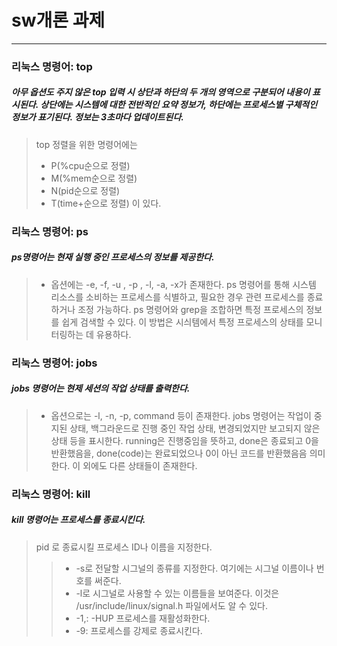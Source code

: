 # sw개론 과제

- - -

### 리눅스 명령어: top
##### 아무 옵션도 주지 않은 top 입력 시 상단과 하단의 두 개의 영역으로 구분되어 내용이 표시된다. 상단에는 시스템에 대한 전반적인 요약 정보가, 하단에는 프로세스별 구체적인 정보가 표기된다. 정보는 3초마다 업데이트된다.
> top 정렬을 위한 명령어에는
> * P(%cpu순으로 정렬)
> * M(%mem순으로 정렬)
> * N(pid순으로 정렬)
> * T(time+순으로 정렬)
> 이 있다.

### 리눅스 명령어: ps
##### ps명령어는 현재 실행 중인 프로세스의 정보를 제공한다.
> * 옵션에는 -e, -f, -u <username>, -p <proces ID>, -l, -a, -x가 존재한다.
> ps 명령어를 통해 시스템 리소스를 소비하는 프로세스를 식별하고, 필요한 경우 관련 프로세스를 종료하거나 조정 가능하다.
> ps 명령어와 grep을 조합하면 특정 프로세스의 정보를 쉽게 검색할 수 있다. 이 방법은 시싀템에서 특정 프로세스의 상태를 모니터링하는 데 유용하다.

### 리눅스 명령어: jobs
##### jobs 명령어는 현제 세션의 작업 상태를 출력한다.
> * 옵션으로는 -l, -n, -p, command 등이 존재한다.
> jobs 명령어는 작업이 중지된 상태, 백그라운드로 진행 중인 작업 상태, 변경되었지만 보고되지 않은 상태 등을 표시한다.
> running은 진행중임을 뜻하고, done은 종료되고 0을 반환했음을, done(code)는 완료되었으나 0이 아닌 코드를 반환했음음 의미한다. 
> 이 외에도 다른 상태들이 존재한다.

### 리눅스 명령어: kill
##### kill 명령어는 프로세스를 종료시킨다.
> pid 로 종료시킬 프로세스 ID나 이름을 지정한다.
>  > * -s로 전달할 시그널의 종류를 지정한다. 여기에는 시그널 이름이나 번호를 써준다.
>  > * -l로 시그널로 사용할 수 있는 이름들을 보여준다. 이것은 /usr/include/linux/signal.h 파일에서도 알 수 있다.
>  > * -1,: -HUP 프로세스를 재활성화한다.
>  > * -9: 프로세스를 강제로 종료시킨다.
